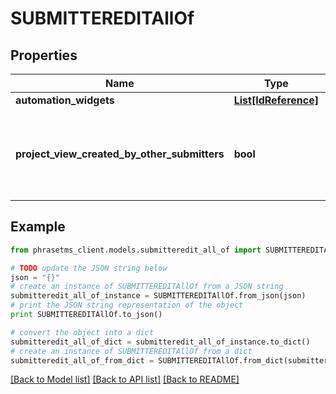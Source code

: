 # SUBMITTEREDITAllOf

## Properties

| Name                                         | Type                                    | Description                                               | Notes      |
| -------------------------------------------- | --------------------------------------- | --------------------------------------------------------- | ---------- |
| **automation_widgets**                       | [**List[IdReference]**](IdReference.md) |                                                           |
| **project_view_created_by_other_submitters** | **bool**                                | View projects created by other Submitters. Default: false | [optional] |

## Example

```python
from phrasetms_client.models.submitteredit_all_of import SUBMITTEREDITAllOf

# TODO update the JSON string below
json = "{}"
# create an instance of SUBMITTEREDITAllOf from a JSON string
submitteredit_all_of_instance = SUBMITTEREDITAllOf.from_json(json)
# print the JSON string representation of the object
print SUBMITTEREDITAllOf.to_json()

# convert the object into a dict
submitteredit_all_of_dict = submitteredit_all_of_instance.to_dict()
# create an instance of SUBMITTEREDITAllOf from a dict
submitteredit_all_of_from_dict = SUBMITTEREDITAllOf.from_dict(submitteredit_all_of_dict)
```

[[Back to Model list]](../README.md#documentation-for-models) [[Back to API list]](../README.md#documentation-for-api-endpoints) [[Back to README]](../README.md)

